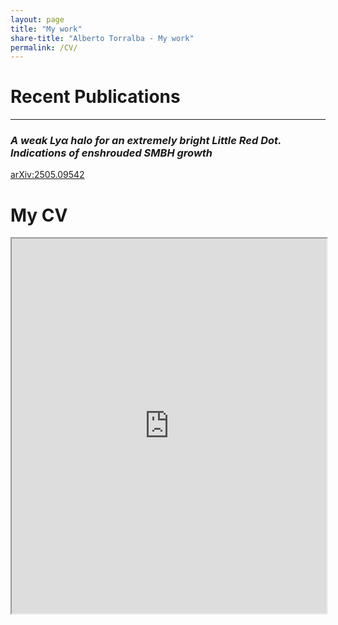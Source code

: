 ```yaml
---
layout: page
title: "My work"
share-title: "Alberto Torralba - My work"
permalink: /CV/
---
```


# Recent Publications

---

### *A weak Lyα halo for an extremely bright Little Red Dot. Indications of enshrouded SMBH growth*
[arXiv:2505.09542](https://arxiv.org/abs/2505.09542)



# My CV
<iframe src="https://drive.google.com/file/d/1V4SxugC595U26GydX_Lhp0xU5LxCNabK/preview" width="100%" height="600px"></iframe>

